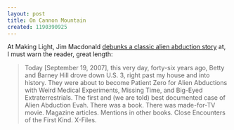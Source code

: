 ```yaml
---
layout: post
title: On Cannon Mountain
created: 1190390925
---
```

At Making Light, Jim Macdonald [debunks a classic alien abduction story](http://nielsenhayden.com/makinglight/archives/009378.html) at, I must warn the reader, great length:

> Today [September 19, 2007], this very day, forty-six years ago, Betty and Barney Hill drove down U.S. 3, right past my house and into history. They were about to become Patient Zero for Alien Abductions with Weird Medical Experiments, Missing Time, and Big-Eyed Extraterrestrials. <!--break--> The first and (we are told) best documented case of Alien Abduction Evah. There was a book. There was made-for-TV movie. Magazine articles. Mentions in other books. Close Encounters of the First Kind. X-Files.
